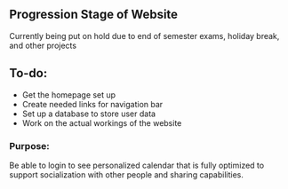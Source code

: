 ## Progression Stage of Website

Currently being put on hold due to end of semester exams, holiday break, and other projects

## To-do:

- Get the homepage set up
- Create needed links for navigation bar
- Set up a database to store user data
- Work on the actual workings of the website


### Purpose:
Be able to login to see personalized calendar that is fully optimized to support socialization with other people and sharing capabilities.

